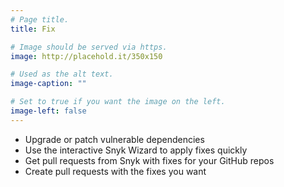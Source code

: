 ```yaml
---
# Page title.
title: Fix

# Image should be served via https.
image: http://placehold.it/350x150

# Used as the alt text.
image-caption: ""

# Set to true if you want the image on the left.
image-left: false
---
```


* Upgrade or patch vulnerable dependencies
* Use the interactive Snyk Wizard to apply fixes quickly
* Get pull requests from Snyk with fixes for your GitHub repos
* Create pull requests with the fixes you want

